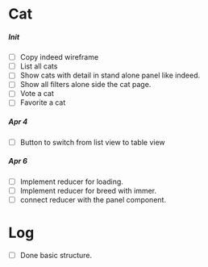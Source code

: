 # Cat

##### Init
+ [ ] Copy indeed wireframe
+ [ ] List all cats
+ [ ] Show cats with detail in stand alone panel like indeed.
+ [ ] Show all filters alone side the cat page.
+ [ ] Vote a cat
+ [ ] Favorite a cat

##### Apr 4
+ [ ] Button to switch from list view to table view

##### Apr 6
+ [ ] Implement reducer for loading.
+ [ ] Implement reducer for breed with immer.
+ [ ] connect reducer with the panel component.

# Log
+ [ ] Done basic structure.
